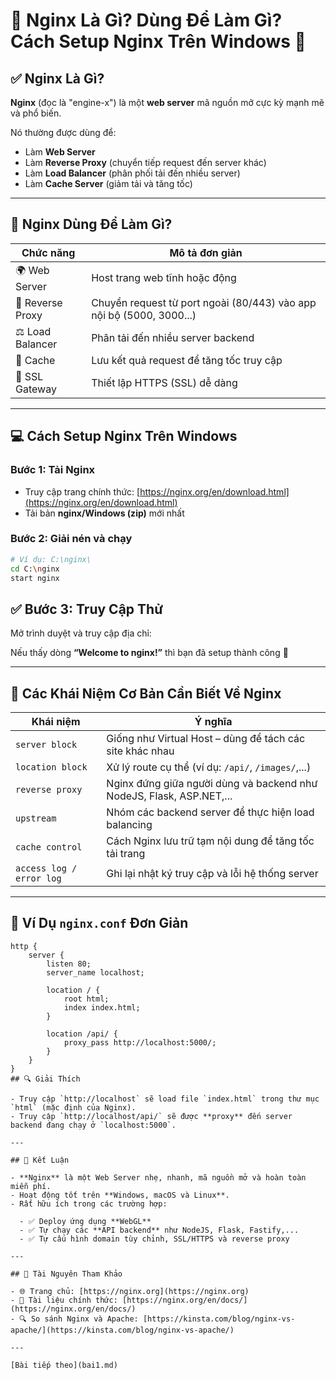 # 🚀 Nginx Là Gì? Dùng Để Làm Gì? Cách Setup Nginx Trên Windows 🧠

## ✅ Nginx Là Gì?

**Nginx** (đọc là "engine-x") là một **web server** mã nguồn mở cực kỳ mạnh mẽ và phổ biến.

Nó thường được dùng để:
- Làm **Web Server**
- Làm **Reverse Proxy** (chuyển tiếp request đến server khác)
- Làm **Load Balancer** (phân phối tải đến nhiều server)
- Làm **Cache Server** (giảm tải và tăng tốc)

---

## 🔧 Nginx Dùng Để Làm Gì?

| Chức năng          | Mô tả đơn giản                                                   |
|---------------------|------------------------------------------------------------------|
| 🌍 Web Server       | Host trang web tĩnh hoặc động                                    |
| 🔁 Reverse Proxy     | Chuyển request từ port ngoài (80/443) vào app nội bộ (5000, 3000...)|
| ⚖️ Load Balancer     | Phân tải đến nhiều server backend                               |
| 🧠 Cache             | Lưu kết quả request để tăng tốc truy cập                        |
| 🔐 SSL Gateway       | Thiết lập HTTPS (SSL) dễ dàng                                    |

---

## 💻 Cách Setup Nginx Trên Windows

### Bước 1: Tải Nginx

- Truy cập trang chính thức: [https://nginx.org/en/download.html](https://nginx.org/en/download.html)
- Tải bản **nginx/Windows (zip)** mới nhất

### Bước 2: Giải nén và chạy

```bash
# Ví dụ: C:\nginx\
cd C:\nginx
start nginx
```
## ✅ Bước 3: Truy Cập Thử

Mở trình duyệt và truy cập địa chỉ: 


Nếu thấy dòng **“Welcome to nginx!”** thì bạn đã setup thành công 🎉

---

## 🧠 Các Khái Niệm Cơ Bản Cần Biết Về Nginx

| **Khái niệm**              | **Ý nghĩa**                                                                 |
|----------------------------|------------------------------------------------------------------------------|
| `server block`            | Giống như Virtual Host – dùng để tách các site khác nhau                    |
| `location block`          | Xử lý route cụ thể (ví dụ: `/api/`, `/images/`,...)                         |
| `reverse proxy`           | Nginx đứng giữa người dùng và backend như NodeJS, Flask, ASP.NET,...        |
| `upstream`                | Nhóm các backend server để thực hiện load balancing                         |
| `cache control`           | Cách Nginx lưu trữ tạm nội dung để tăng tốc tải trang                       |
| `access log / error log`  | Ghi lại nhật ký truy cập và lỗi hệ thống server                             |

---

## 📝 Ví Dụ `nginx.conf` Đơn Giản

```nginx
http {
    server {
        listen 80;
        server_name localhost;

        location / {
            root html;
            index index.html;
        }

        location /api/ {
            proxy_pass http://localhost:5000/;
        }
    }
}
## 🔍 Giải Thích

- Truy cập `http://localhost` sẽ load file `index.html` trong thư mục `html` (mặc định của Nginx).
- Truy cập `http://localhost/api/` sẽ được **proxy** đến server backend đang chạy ở `localhost:5000`.

---

## 🎯 Kết Luận

- **Nginx** là một Web Server nhẹ, nhanh, mã nguồn mở và hoàn toàn miễn phí.
- Hoạt động tốt trên **Windows, macOS và Linux**.
- Rất hữu ích trong các trường hợp:

  - ✅ Deploy ứng dụng **WebGL**
  - ✅ Tự chạy các **API backend** như NodeJS, Flask, Fastify,...
  - ✅ Tự cấu hình domain tùy chỉnh, SSL/HTTPS và reverse proxy

---

## 📌 Tài Nguyên Tham Khảo

- 🌐 Trang chủ: [https://nginx.org](https://nginx.org)
- 📘 Tài liệu chính thức: [https://nginx.org/en/docs/](https://nginx.org/en/docs/)
- 🔍 So sánh Nginx và Apache: [https://kinsta.com/blog/nginx-vs-apache/](https://kinsta.com/blog/nginx-vs-apache/)

---

[Bài tiếp theo](bai1.md)
